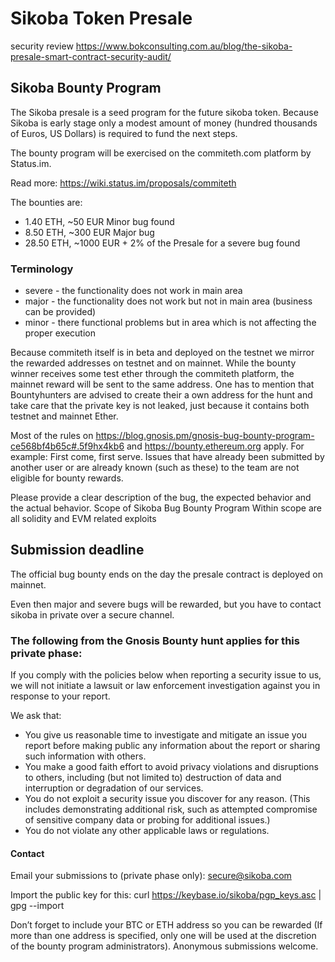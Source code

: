 # Sikoba Token Presale
security review https://www.bokconsulting.com.au/blog/the-sikoba-presale-smart-contract-security-audit/

## Sikoba Bounty Program

The Sikoba presale is a seed program for the future sikoba token. Because Sikoba is early stage only a modest amount of money (hundred thousands of Euros, US Dollars) is required to fund the next steps.

The bounty program will be exercised on the commiteth.com platform by Status.im. 

Read more: https://wiki.status.im/proposals/commiteth

The bounties are:

-  1.40 ETH,     ~50 EUR Minor bug found
-  8.50 ETH,   ~300 EUR Major bug
- 28.50 ETH, ~1000 EUR + 2% of the Presale for a severe bug found

### Terminology
- severe - the functionality does not work in main area 
- major - the functionality does not work but not in main area (business can be provided)
- minor - there functional problems but in area which is not affecting the proper execution


Because commiteth itself is in beta and deployed on the testnet we mirror the rewarded addresses on testnet and on mainnet. While the bounty winner receives some test ether through the commiteth platform, the mainnet reward will be sent to the same address. One has to mention that Bountyhunters are advised to create their a own address for the hunt and take care that the private key is not leaked, just because it contains both testnet and mainnet Ether.

Most of the rules on https://blog.gnosis.pm/gnosis-bug-bounty-program-ce568bf4b65c#.5f9hx4kb6 and https://bounty.ethereum.org apply. For example: First come, first serve. Issues that have already been submitted by another user or are already known (such as these) to the team are not eligible for bounty rewards.

Please provide a clear description of the bug, the expected behavior and the actual behavior.
Scope of Sikoba Bug Bounty Program
Within scope are all solidity and EVM related exploits

## Submission deadline
The official bug bounty ends on the day the presale contract is deployed on mainnet. 

Even then major and severe bugs will be rewarded, but you have to contact sikoba in private over a secure channel.

### The following from the Gnosis Bounty hunt applies for this private phase:
If you comply with the policies below when reporting a security issue to us, we will not initiate a lawsuit or law enforcement investigation against you in response to your report.

We ask that:
- You give us reasonable time to investigate and mitigate an issue you report before making public any information about the report or sharing such information with others.
- You make a good faith effort to avoid privacy violations and disruptions to others, including (but not limited to) destruction of data and interruption or degradation of our services.
- You do not exploit a security issue you discover for any reason. (This includes demonstrating additional risk, such as attempted compromise of sensitive company data or probing for additional issues.)
- You do not violate any other applicable laws or regulations.
#### Contact
Email your submissions to  (private phase only): secure@sikoba.com

Import the public key for this: curl https://keybase.io/sikoba/pgp_keys.asc | gpg --import

Don’t forget to include your BTC or ETH address so you can be rewarded (If more than one address is specified, only one will be used at the discretion of the bounty program administrators).
Anonymous submissions welcome.

